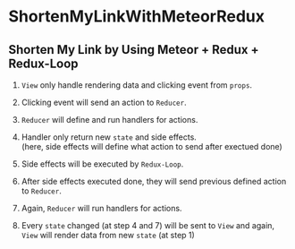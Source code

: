 # ShortenMyLinkWithMeteorRedux
## Shorten My Link by Using Meteor + Redux + Redux-Loop

1. `View` only handle rendering data and clicking event from `props`.  

2. Clicking event will send an action to `Reducer`.  

3. `Reducer` will define and run handlers for actions.  

4. Handler only return new `state` and side effects.  
(here, side effects will define what action to send after exectued done)

5. Side effects will be executed by `Redux-Loop`.  

6. After side effects executed done, they will send previous defined action to `Reducer`.  

7. Again, `Reducer` will run handlers for actions.  

8. Every `state` changed (at step 4 and 7) will be sent to `View` and again, `View` will render data from new `state` (at step 1)
